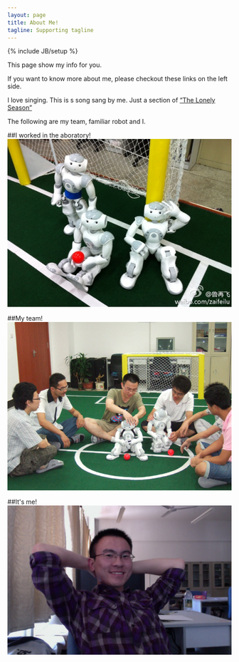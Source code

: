 ```yaml
---
layout: page
title: About Me!
tagline: Supporting tagline
---
```

{% include JB/setup %}

This page show my info for you.

If you want to know more about me, please checkout these links on the left side.

I love singing. This is s song sang by me. Just a section of [“The Lonely Season”](http://t.cn/zQOetz7 "The Lonely Season")

The following are my team, familiar robot and I.

##I worked in the aboratory!
![Laboratory](/images/lab.jpg "Laboratory")

##My team!
![Team](/images/team.jpg "Team")

##It's me!
![Avatar](/images/avatar.jpg "Avatar")

